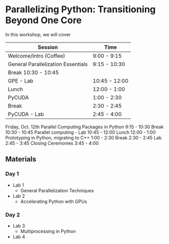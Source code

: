 # Parallelizing Python: Transitioning Beyond One Core

In this workshop, we will cover 

|Session| Time|
|--- | ---|
|Welcome/Intro (Coffee)|9:00 - 9:15|
|General Parallelization Essentials|9:15 - 10:30|
|Break	10:30 - 10:45|
|GPE - Lab	|10:45 - 12:00|
|Lunch	|12:00 - 1:00|
|PyCUDA	|1:00 - 2:30|
|Break	|2:30 - 2:45|
|PyCUDA - Lab|	2:45 - 4:00|

Friday, Oct. 12th
Parallel Computing Packages in Python 9:15 - 10:30
Break 10:30 - 10:45
Parallel computing - Lab 10:45 - 12:00
Lunch 12:00 - 1:00
Prototyping in Python, migrating to C++ 1:00 - 2:30
Break 2:30 - 2:45
Lab 2:45 - 3:45
Closing Ceremonies 3:45 - 4:00


## Materials
### Day 1
- Lab 1
    - General Parallelization Techniques
- Lab 2
    - Accelerating Python with GPUs

### Day 2
- Lab 3
    - Multiprocessing in Python
- Lab 4
